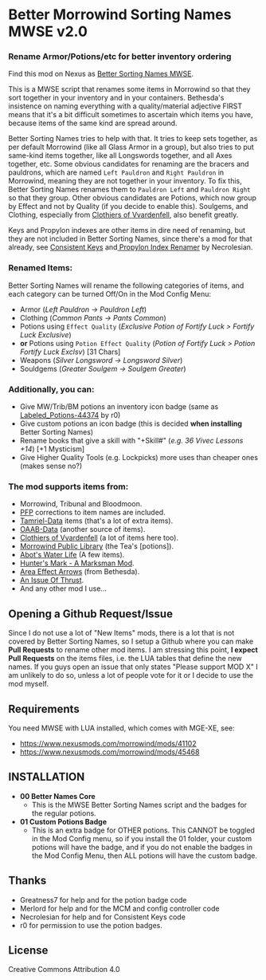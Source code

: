 # Better Morrowind Sorting Names MWSE v2.0
### Rename Armor/Potions/etc for better inventory ordering

Find this mod on Nexus as [Better Sorting Names MWSE](https://www.nexusmods.com/morrowind/mods/50018).

This is a MWSE script that renames some items in Morrowind so that they sort together in your inventory and in your containers. Bethesda's insistence on naming everything with a quality/material adjective FIRST means that it's a bit difficult sometimes to ascertain which items you have, because items of the same kind are spread around.

Better Sorting Names tries to help with that. It tries to keep sets together, as per default Morrowind (like all Glass Armor in a group), but also tries to put same-kind items together, like all Longswords together, and all Axes together, etc. Some obvious candidates for renaming are the bracers and pauldrons, which are named `Left Pauldron` and `Right Pauldron` in Morrowind, meaning they are not together in your inventory. To fix this, Better Sorting Names renames them to `Pauldron Left` and `Pauldron Right` so that they group. Other obvious candidates are Potions, which now group by Effect and not by Quality (if you decide to enable this). Soulgems, and Clothing, especially from [Clothiers of Vvardenfell](https://www.nexusmods.com/morrowind/mods/50007), also benefit greatly.

Keys and Propylon indexes are other items in dire need of renaming, but  they are not included in Better Sorting Names, since there's a mod for  that already, see [Consistent Keys](https://www.nexusmods.com/morrowind/mods/47954) and[ Propylon Index Renamer](https://www.nexusmods.com/morrowind/mods/49941) by Necrolesian.

### Renamed Items:

Better Sorting Names will rename the following categories of items, and each category can be turned Off/On in the Mod Config Menu:

- Armor (*Left Pauldron -> Pauldron Left*)
- Clothing (*Common Pants -> Pants Common*)
- Potions using `Effect Quality` (*Exclusive Potion of Fortify Luck > Fortify Luck Exclusive*)
- **or** Potions using `Potion Effect Quality` (*Potion of Fortify Luck > Potion Fortify Luck Exclsv*) [31 Chars]
- Weapons (*Silver Longsword -> Longsword Silver*)
- Souldgems (*Greater Soulgem -> Soulgem Greater*)

### Additionally, you can:

- Give MW/Trib/BM potions an inventory icon badge (same as [Labeled_Potions-44374](https://www.nexusmods.com/morrowind/mods/44374) by r0)
- Give custom potions an icon badge (this is decided **when installing** Better Sorting Names)
- Rename books that give a skill with "+Skill#" (*e.g. 36 Vivec Lessons +14*) [+1 Mysticism]
- Give Higher Quality Tools (e.g. Lockpicks) more uses than cheaper ones (makes sense no?)

### The mod supports items from:

- Morrowind, Tribunal and Bloodmoon.
- [PFP](https://www.nexusmods.com/morrowind/mods/45096) corrections to item names are included.
- [Tamriel-Data](https://www.nexusmods.com/morrowind/mods/44537) items (that's a lot of extra items).
- [OAAB-Data](https://www.nexusmods.com/morrowind/mods/49042) (another source of items).
- [Clothiers of Vvardenfell](https://www.nexusmods.com/morrowind/mods/50007) (a lot of items here too).
- [Morrowind Public Library](https://www.nexusmods.com/morrowind/mods/17379) (the Tea's [potions]).
- [Abot's Water Life](https://www.nexusmods.com/morrowind/mods/42417) (A few items).
- [Hunter's Mark - A Marksman Mod](https://www.nexusmods.com/morrowind/mods/46656).
- [Area Effect Arrows](https://www.nexusmods.com/morrowind/mods/42989) (from Bethesda).
- [An Issue Of Thrust](https://www.nexusmods.com/morrowind/mods/44650).
- And any other mod I use...

## Opening a Github Request/Issue

Since I do not use a lot of "New Items" mods, there is a lot that is not covered by Better Sorting Names, so I setup a Github where you can make **Pull Requests** to rename other mod items. I am stressing this point, **I expect Pull Requests** on the items files, i.e. the LUA tables that define the new names. If you guys open an issue that only states "Please support MOD X" I am unlikely to do so, unless a lot of people vote for it or I decide to use the mod myself.

Requirements
------------

You need MWSE with LUA installed, which comes with MGE-XE, see:

* https://www.nexusmods.com/morrowind/mods/41102
* https://www.nexusmods.com/morrowind/mods/45468

INSTALLATION
------------

- **00 Better Names Core**
  - This is the MWSE Better Sorting Names script and the badges for the regular potions.
- **01 Custom Potions Badge**
  - This is an extra badge for OTHER potions. This CANNOT be toggled in the Mod Config menu, so if you install the 01 folder, your custom potions will have the badge, and if you do not enable the badges in the Mod Config Menu, then ALL potions will have the custom badge.

Thanks
------

* Greatness7 for help and for the potion badge code
* Merlord for help and for the MCM and config controller code
* Necrolesian for help and for Consistent Keys code
* r0 for permission to use the potion badges.

License
-------

Creative Commons Attribution 4.0

